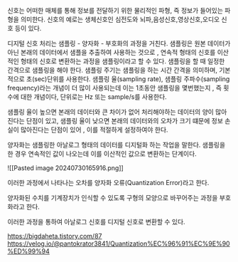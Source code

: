 신호는 어떠한 매체를 통해 정보를 전달하기 위한 물리적인 파형, 즉 정보가 들어있는 파형을 의미한다.
신호의 예로는 생체신호인 심전도와 뇌파,음성신호,영상신호,오디오 신호 등이 있다.

디지털 신호 처리는 샘플링 - 양자화 - 부호화의 과정을 거친다.
샘플링은 원본 데이터가 아닌 본래의 데이터에서 샘플을 추출하여 사용하는 것으로 , 연속적 형태의 신호를 이산적인 형태의 신호로 변환하는 과정을 샘플링이라고 할 수 있다. 샘플링을 할 때 일정한 간격으로 샘플링을 해야 한다.
샘플링 주기는 샘플링을 하는 시간 간격을 의미하며, 기본적으로 초(sec)단위를 사용한다. 샘플링 율(sampling rate), 샘플링 주파수(sampling frequency)라는 개념이 더 많이 사용되는데 이는 1초동안 샘플링을 몇번했는지 , 즉 횟수에 대한 개념이다, 단위로는  Hz 또는 sample/s를 사용한다.

샘플링 율이 높으면 본래의 데이터와 큰 차이가 없어 처리해야하는 데이터의 양이 많아진다는 단점이 있고, 샘플링 율이 낮으면 본래의 데이터와의 오차가 크기 떄문에 정보 손실이 많아진다는 단점이 있어 , 이를 적절하게 설정하여야 한다. 

양자화는 샘플링한 아날로그 형태의 데이터를 디지털화 하는 작업을 말한다. 샘플링을 한 경우 연속적인 값이 나오는데 이를 이산적인 값으로 변환하는 단계이다. 

![[Pasted image 20240730165916.png]]

이러한 과정에서 나타나는 오차를 양자화 오류(Quantization Error)라고 한다. 

양자화된 수치를 기계장치가 인식할 수 있도록 구형의 모양으로 바꾸어주는 과정을 부호화라고 한다.

이러한 과정을 통하여 아날로그 신호를 디지털 신호로 변환할 수 있다.



https://bigdaheta.tistory.com/87
https://velog.io/@pantokrator3841/Quantization%EC%96%91%EC%9E%90%ED%99%94